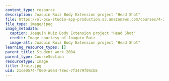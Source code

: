 ```yaml
---
content_type: resource
description: Joaquin Ruiz Body Extension project "Head Shot"
file: https://ol-ocw-studio-app-production.s3.amazonaws.com/courses/4-301-introduction-to-the-visual-arts-spring-2007/21ce0574f060a0a478ec7f3479f04cb8_3ruiz.jpg
file_type: image/jpeg
image_metadata:
  caption: Joaquin Ruiz Body Extension project "Head Shot"
  credit: Image courtesy of Joaquin Ruiz
  image-alt: Joaquin Ruiz Body Extension project "Head Shot"
learning_resource_types: []
parent_title: Student work 2004
parent_type: CourseSection
resourcetype: Image
title: 3ruiz.jpg
uid: 21ce0574-f060-a0a4-78ec-7f3479f04cb8
---
```

